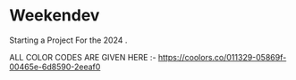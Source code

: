 # Weekendev
Starting a Project For the 2024 .

ALL COLOR CODES ARE GIVEN HERE :-  https://coolors.co/011329-05869f-00465e-6d8590-2eeaf0 

